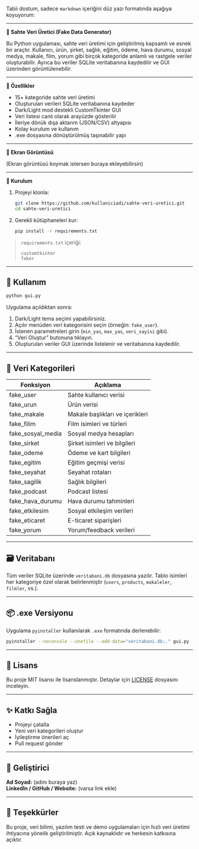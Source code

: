 Tabii dostum, sadece `markdown` içeriğini düz yazı formatında aşağıya koyuyorum:

---

**🔮 Sahte Veri Üretici (Fake Data Generator)**

Bu Python uygulaması, sahte veri üretimi için geliştirilmiş kapsamlı ve esnek bir araçtır. Kullanıcı, ürün, şirket, sağlık, eğitim, ödeme, hava durumu, sosyal medya, makale, film, yorum gibi birçok kategoride anlamlı ve rastgele veriler oluşturabilir. Ayrıca bu veriler SQLite veritabanına kaydedilir ve GUI üzerinden görüntülenebilir.

---

**🧠 Özellikler**

- 15+ kategoride sahte veri üretimi  
- Oluşturulan verileri SQLite veritabanına kaydeder  
- Dark/Light mod destekli CustomTkinter GUI  
- Veri listesi canlı olarak arayüzde gösterilir  
- İleriye dönük dışa aktarım (JSON/CSV) altyapısı  
- Kolay kurulum ve kullanım  
- .exe dosyasına dönüştürülmüş taşınabilir yapı  

---

**📸 Ekran Görüntüsü**

(Ekran görüntüsü koymak istersen buraya ekleyebilirsin)

---

**🚀 Kurulum**

1. Projeyi klonla:
   ```bash
   git clone https://github.com/kullaniciadi/sahte-veri-uretici.git
   cd sahte-veri-uretici
   ```

2. Gerekli kütüphaneleri kur:
   ```bash
   pip install -r requirements.txt
   ```
> `requirements.txt` içeriği:
> ```
> customtkinter
> faker
> ```

---

## 🧪 Kullanım

```bash
python gui.py
```

Uygulama açıldıktan sonra:

1. Dark/Light tema seçimi yapabilirsiniz.
2. Açılır menüden veri kategorisini seçin (örneğin: `fake_user`).
3. İstenen parametreleri girin (`min_yas`, `max_yas`, `veri_sayisi` gibi).
4. “Veri Oluştur” butonuna tıklayın.
5. Oluşturulan veriler GUI üzerinde listelenir ve veritabanına kaydedilir.

---

## 🧩 Veri Kategorileri

| Fonksiyon              | Açıklama                             |
|------------------------|--------------------------------------|
| fake_user              | Sahte kullanıcı verisi               |
| fake_urun              | Ürün verisi                          |
| fake_makale            | Makale başlıkları ve içerikleri      |
| fake_filim             | Film isimleri ve türleri             |
| fake_sosyal_media      | Sosyal medya hesapları               |
| fake_sirket            | Şirket isimleri ve bilgileri         |
| fake_odeme             | Ödeme ve kart bilgileri              |
| fake_egitim            | Eğitim geçmişi verisi                |
| fake_seyahat           | Seyahat rotaları                     |
| fake_sagilik           | Sağlık bilgileri                     |
| fake_podcast           | Podcast listesi                      |
| fake_hava_durumu       | Hava durumu tahminleri               |
| fake_etkilesim         | Sosyal etkileşim verileri            |
| fake_eticaret          | E-ticaret siparişleri                |
| fake_yorum             | Yorum/feedback verileri              |

---

## 🗃️ Veritabanı

Tüm veriler SQLite üzerinde `veritabani.db` dosyasına yazılır. Tablo isimleri her kategoriye özel olarak belirlenmiştir (`users`, `products`, `makaleler`, `filmler`, vs.).

---

## 📦 .exe Versiyonu

Uygulama `pyinstaller` kullanılarak `.exe` formatında derlenebilir:

```bash
pyinstaller --noconsole --onefile --add-data="veritabani.db;." gui.py
```

---

## 📄 Lisans

Bu proje MIT lisansı ile lisanslanmıştır. Detaylar için [LICENSE](LICENSE) dosyasını inceleyin.

---

## ✨ Katkı Sağla

- Projeyi çatalla
- Yeni veri kategorileri oluştur
- İyileştirme önerileri aç
- Pull request gönder

---

## 👤 Geliştirici

**Ad Soyad:** (adını buraya yaz)  
**LinkedIn / GitHub / Website:** (varsa link ekle)  

---

## 💬 Teşekkürler

Bu proje, veri bilimi, yazılım testi ve demo uygulamaları için hızlı veri üretimi ihtiyacına yönelik geliştirilmiştir. Açık kaynaklıdır ve herkesin katkısına açıktır.
```
